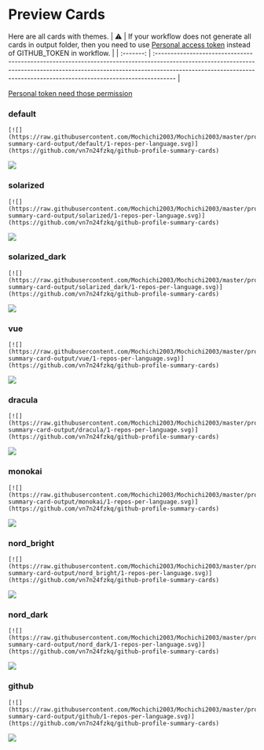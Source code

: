 
# Preview Cards

Here are all cards with themes.
| :warning: | If your workflow does not generate all cards in output folder, then you need to use [Personal access token](https://docs.github.com/en/actions/configuring-and-managing-workflows/creating-and-storing-encrypted-secrets) instead of GITHUB_TOKEN in workflow. |
| :-------: | :------------------------------------------------------------------------------------------------------------------------------------------------------------------------------------------------------------------------------------------------ |

[Personal token need those permission](https://github.com/vn7n24fzkq/github-profile-summary-cards/wiki/Personal-access-token-permissions)


### default


```
[![](https://raw.githubusercontent.com/Mochichi2003/Mochichi2003/master/profile-summary-card-output/default/1-repos-per-language.svg)](https://github.com/vn7n24fzkq/github-profile-summary-cards)
```
![](https://raw.githubusercontent.com/Mochichi2003/Mochichi2003/master/profile-summary-card-output/default/1-repos-per-language.svg)


### solarized


```
[![](https://raw.githubusercontent.com/Mochichi2003/Mochichi2003/master/profile-summary-card-output/solarized/1-repos-per-language.svg)](https://github.com/vn7n24fzkq/github-profile-summary-cards)
```
![](https://raw.githubusercontent.com/Mochichi2003/Mochichi2003/master/profile-summary-card-output/solarized/1-repos-per-language.svg)


### solarized_dark


```
[![](https://raw.githubusercontent.com/Mochichi2003/Mochichi2003/master/profile-summary-card-output/solarized_dark/1-repos-per-language.svg)](https://github.com/vn7n24fzkq/github-profile-summary-cards)
```
![](https://raw.githubusercontent.com/Mochichi2003/Mochichi2003/master/profile-summary-card-output/solarized_dark/1-repos-per-language.svg)


### vue


```
[![](https://raw.githubusercontent.com/Mochichi2003/Mochichi2003/master/profile-summary-card-output/vue/1-repos-per-language.svg)](https://github.com/vn7n24fzkq/github-profile-summary-cards)
```
![](https://raw.githubusercontent.com/Mochichi2003/Mochichi2003/master/profile-summary-card-output/vue/1-repos-per-language.svg)


### dracula


```
[![](https://raw.githubusercontent.com/Mochichi2003/Mochichi2003/master/profile-summary-card-output/dracula/1-repos-per-language.svg)](https://github.com/vn7n24fzkq/github-profile-summary-cards)
```
![](https://raw.githubusercontent.com/Mochichi2003/Mochichi2003/master/profile-summary-card-output/dracula/1-repos-per-language.svg)


### monokai


```
[![](https://raw.githubusercontent.com/Mochichi2003/Mochichi2003/master/profile-summary-card-output/monokai/1-repos-per-language.svg)](https://github.com/vn7n24fzkq/github-profile-summary-cards)
```
![](https://raw.githubusercontent.com/Mochichi2003/Mochichi2003/master/profile-summary-card-output/monokai/1-repos-per-language.svg)


### nord_bright


```
[![](https://raw.githubusercontent.com/Mochichi2003/Mochichi2003/master/profile-summary-card-output/nord_bright/1-repos-per-language.svg)](https://github.com/vn7n24fzkq/github-profile-summary-cards)
```
![](https://raw.githubusercontent.com/Mochichi2003/Mochichi2003/master/profile-summary-card-output/nord_bright/1-repos-per-language.svg)


### nord_dark


```
[![](https://raw.githubusercontent.com/Mochichi2003/Mochichi2003/master/profile-summary-card-output/nord_dark/1-repos-per-language.svg)](https://github.com/vn7n24fzkq/github-profile-summary-cards)
```
![](https://raw.githubusercontent.com/Mochichi2003/Mochichi2003/master/profile-summary-card-output/nord_dark/1-repos-per-language.svg)


### github


```
[![](https://raw.githubusercontent.com/Mochichi2003/Mochichi2003/master/profile-summary-card-output/github/1-repos-per-language.svg)](https://github.com/vn7n24fzkq/github-profile-summary-cards)
```
![](https://raw.githubusercontent.com/Mochichi2003/Mochichi2003/master/profile-summary-card-output/github/1-repos-per-language.svg)

